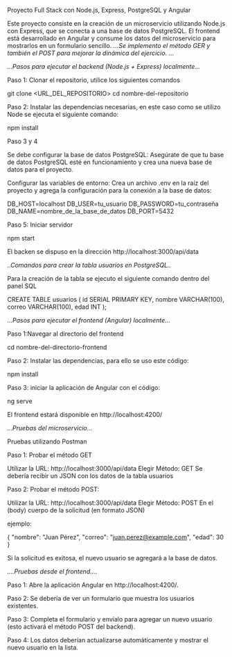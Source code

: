 Proyecto Full Stack con Node.js, Express, PostgreSQL y Angular

Este proyecto consiste en la creación de un microservicio utilizando Node.js con Express, que se conecta a una base de datos PostgreSQL. El frontend está desarrollado en Angular y consume los datos del microservicio para mostrarlos en un formulario sencillo.
*...Se implemento el método GER y también el POST para mejorar la dinámica del ejercicio. ...*

*...Pasos para ejecutar el backend (Node.js + Express) localmente...*

Paso 1: Clonar el repositorio, utilice los siguientes comandos 

git clone <URL_DEL_REPOSITORIO>
cd nombre-del-repositorio

Paso 2: Instalar las dependencias necesarias, en este caso como se utilizo Node se ejecuta el siguiente comando: 

npm install

Paso 3 y 4

Se debe configurar la base de datos PostgreSQL: Asegúrate de que tu base de datos PostgreSQL esté en funcionamiento y crea una nueva base de datos para el proyecto.

Configurar las variables de entorno: Crea un archivo .env en la raíz del proyecto y agrega la configuración para la conexión a la base de datos:

DB_HOST=localhost
DB_USER=tu_usuario
DB_PASSWORD=tu_contraseña
DB_NAME=nombre_de_la_base_de_datos
DB_PORT=5432

Paso 5: Iniciar servidor 

npm start

El backen se dispuso en la dirección http://localhost:3000/api/data

*..Comandos para crear la tabla usuarios en PostgreSQL..*

Para la creación de la tabla se ejecuto el siguiente comando dentro del panel SQL

CREATE TABLE usuarios (
    id SERIAL PRIMARY KEY,
    nombre VARCHAR(100),
    correo VARCHAR(100),
    edad INT
);

*...Pasos para ejecutar el frontend (Angular) localmente...*

Paso 1:Navegar al directorio del frontend

cd nombre-del-directorio-frontend

Paso 2: Instalar las dependencias, para ello se uso este código:

npm install

Paso 3: iniciar la aplicación de Angular con el código:

ng serve

El frontend estará disponible en http://localhost:4200/

*...Pruebas del microservicio...*

Pruebas utilizando Postman

Paso 1: Probar el método GET

Utilizar la URL: http://localhost:3000/api/data
Elegir Método: GET
Se debería recibir un JSON con los datos de la tabla usuarios

Paso 2: Probar el método POST:

Utilizar la URL: http://localhost:3000/api/data
Elegir Método: POST
En el (body) cuerpo de la solicitud (en formato JSON)

ejemplo: 

{
  "nombre": "Juan Pérez",
  "correo": "juan.perez@example.com",
  "edad": 30
}

Si la solicitud es exitosa, el nuevo usuario se agregará a la base de datos.

*....Pruebas desde el frontend....*

Paso 1: Abre la aplicación Angular en http://localhost:4200/.

Paso 2: Se debería de ver un formulario que muestra los usuarios existentes.

Paso 3: Completa el formulario y envíalo para agregar un nuevo usuario (esto activará el método POST del backend).

Paso 4: Los datos deberían actualizarse automáticamente y mostrar el nuevo usuario en la lista.


























